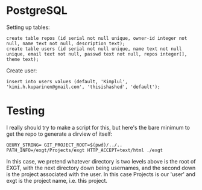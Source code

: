 # PostgreSQL

Setting up tables:
```
create table repos (id serial not null unique, owner-id integer not null, name text not null, description text);
create table users (id serial not null unique, name text not null unique, email text not null, passwd text not null, repos integer[], theme text);
```

Create user:
```
insert into users values (default, 'Kimplul', 'kimi.h.kuparinen@gmail.com', 'thisishashed', 'default');
```

# Testing

I really should try to make a script for this, but here's the bare minimum to
get the repo to generate a dirview of itself:

```
QEURY_STRING= GIT_PROJECT_ROOT=$(pwd)/../.. PATH_INFO=/exgt/Projects/exgt HTTP_ACCEPT=text/html ./exgt
```

In this case, we pretend whatever directory is two levels above is the root of
EXGT, with the next directory down being usernames, and the second down is the
project associated with the user. In this case Projects is our 'user' and exgt
is the project name, i.e. this project.
